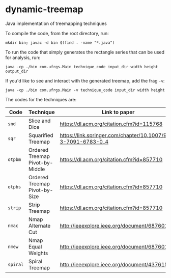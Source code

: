 # dynamic-treemap
Java implementation of treemapping techniques

To compile the code, from the root directory, run:

`mkdir bin; javac -d bin $(find . -name "*.java")`

To run the code that simply generates the rectangle series that can be used for analysis, run:

`java -cp ./bin com.ufrgs.Main technique_code input_dir width height output_dir`

If you'd like to see and interact with the generated treemap, add the frag `-v`:

`java -cp ./bin com.ufrgs.Main -v technique_code input_dir width height`

The codes for the techniques are:

Code     | Technique                        | Link to paper
---      | ---                              | ---
`snd`    | Slice and Dice                   | https://dl.acm.org/citation.cfm?id=115768
`sqr`    | Squarified Treemap               | https://link.springer.com/chapter/10.1007/978-3-7091-6783-0_4
`otpbm`  | Ordered Treemap Pivot-by-Middle  | https://dl.acm.org/citation.cfm?id=857710
`otpbs`  | Ordered Treemap Pivot-by-Size    | https://dl.acm.org/citation.cfm?id=857710
`strip`  | Strip Treemap                    | https://dl.acm.org/citation.cfm?id=857710
`nmac`   | Nmap Alternate Cut               | http://ieeexplore.ieee.org/document/6876012/
`nmew`   | Nmap Equal Weights               | http://ieeexplore.ieee.org/document/6876012/
`spiral` | Spiral Treemap                   | http://ieeexplore.ieee.org/document/4376152/












